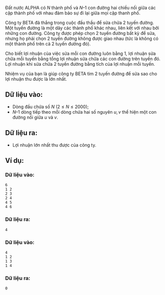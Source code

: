 Đất nước ALPHA có $N$ thành phố và $N – 1$ con đường hai chiều nối giữa các cặp thành phố với nhau đảm bảo sự đi lại giữa mọi cặp thanh phố.

Công ty BETA đã thắng trong cuộc đấu thầu để sửa chửa $2$ tuyến đường. Một tuyến đường là một dãy các thành phố khác nhau, liên kết với nhau bởi những con đường. Công ty được phép chọn $2$ tuyến đường bất kỳ để sửa, nhưng họ phải chọn $2$ tuyến đường không được giao nhau (tức là không có một thành phố trên cả $2$ tuyến đường đó).

Cho biết lợi nhuận của việc sửa mỗi con đường luôn bằng $1$, lợi nhuận sửa chữa mỗi tuyến bằng tổng lợi nhuận sửa chữa các con đường trên tuyến đó. Lợi nhuận khi sửa chữa $2$ tuyến đường bằng tích của lợi nhuận mỗi tuyến.

Nhiệm vụ của bạn là giúp công ty BETA tìm $2$ tuyến đường để sửa sao cho lợi nhuận thu được là lớn nhất.

## Dữ liệu vào:
- Dòng đầu chứa số $N\ (2 ≤ N ≤ 2000)$;
- $N – 1$ dòng tiếp theo mỗi dòng chứa hai số nguyên $u, v$ thể hiện một con đường nối giữa $u$ và $v$.

## Dữ liệu ra:
- Lợi nhuận lớn nhất thu được của công ty.

## Ví dụ:
### Dữ liệu vào:
```
6
1 2
2 3
2 4
4 5
4 6
```

### Dữ liệu ra:
```
4
```

### Dữ liệu vào:
```
4
1 2
1 3
1 4
```

### Dữ liệu ra:
```
0
```